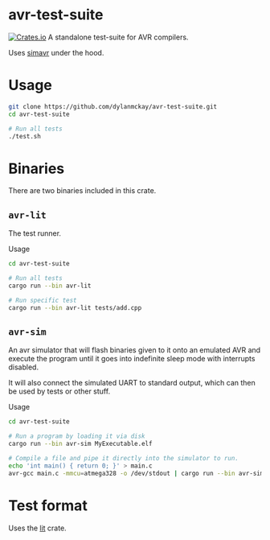 # avr-test-suite

[![Crates.io](https://img.shields.io/crates/v/avr-test-suite.svg)](https://crates.io/crates/avr-test-suite)
A standalone test-suite for AVR compilers.

Uses [simavr](https://github.com/buserror/simavr) under the hood.

# Usage

```bash
git clone https://github.com/dylanmckay/avr-test-suite.git
cd avr-test-suite

# Run all tests
./test.sh
```

# Binaries

There are two binaries included in this crate.

## `avr-lit`

The test runner.

Usage

```bash
cd avr-test-suite

# Run all tests
cargo run --bin avr-lit

# Run specific test
cargo run --bin avr-lit tests/add.cpp
```

## `avr-sim`

An avr simulator that will flash binaries given to it onto an emulated
AVR and execute the program until it goes into indefinite sleep mode with
interrupts disabled.

It will also connect the simulated UART to standard output, which can
then be used by tests or other stuff.

Usage

```bash
cd avr-test-suite

# Run a program by loading it via disk
cargo run --bin avr-sim MyExecutable.elf

# Compile a file and pipe it directly into the simulator to run.
echo 'int main() { return 0; }' > main.c
avr-gcc main.c -mmcu=atmega328 -o /dev/stdout | cargo run --bin avr-sim MyExecutable
```

# Test format

Uses the [lit](https://crates.io/crates/lit) crate.

